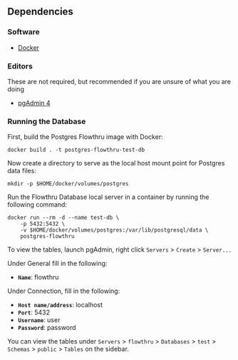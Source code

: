 ## Dependencies
### Software
- [Docker](https://docs.docker.com/)
### Editors
These are not required, but recommended if you are unsure of what you are doing
- [pgAdmin 4](https://www.pgadmin.org/)

### Running the Database
First, build the Postgres Flowthru image with Docker:  

```
docker build . -t postgres-flowthru-test-db
```

Now create a directory to serve as the local host mount point for Postgres data files:  

```
mkdir -p $HOME/docker/volumes/postgres
```

Run the Flowthru Database local server in a container by running the following command:

```
docker run --rm -d --name test-db \
    -p 5432:5432 \
    -v $HOME/docker/volumes/postgres:/var/lib/postgresql/data \
    postgres-flowthru
```

To view the tables, launch pgAdmin, right click `Servers` > `Create` > `Server...`

Under General fill in the following:
* **`Name`**: flowthru

Under Connection, fill in the following:
* **`Host name/address`**: localhost
* **`Port`**: 5432
* **`Username`**: user
* **`Password`**: password

You can view the tables under `Servers` > `flowthru` > `Databases` > `test` > `Schemas` > `public` > `Tables` on the sidebar.

